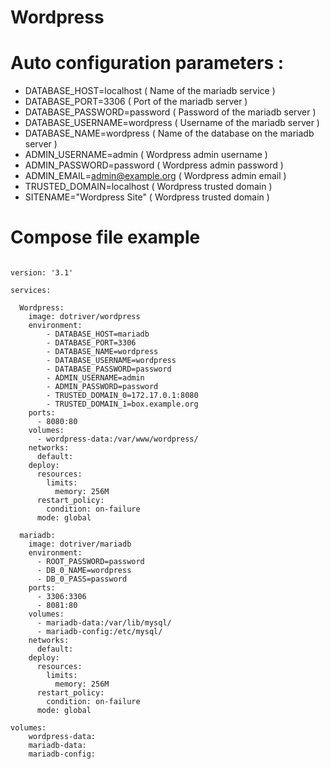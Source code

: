 # Wordpress

# Auto configuration parameters :

- DATABASE_HOST=localhost         ( Name of the mariadb service  )
- DATABASE_PORT=3306              ( Port of the mariadb server )
- DATABASE_PASSWORD=password      ( Password of the mariadb server )
- DATABASE_USERNAME=wordpress     ( Username of the mariadb server )
- DATABASE_NAME=wordpress         ( Name of the database on the mariadb server )
- ADMIN_USERNAME=admin            ( Wordpress admin username )
- ADMIN_PASSWORD=password         ( Wordpress admin password  )
- ADMIN_EMAIL=admin@example.org   ( Wordpress admin email )
- TRUSTED_DOMAIN=localhost        ( Wordpress trusted domain )
- SITENAME="Wordpress Site"       ( Wordpress trusted domain )

# Compose file example

```

version: '3.1'

services:

  Wordpress:
    image: dotriver/wordpress
    environment:
        - DATABASE_HOST=mariadb
        - DATABASE_PORT=3306
        - DATABASE_NAME=wordpress
        - DATABASE_USERNAME=wordpress
        - DATABASE_PASSWORD=password
        - ADMIN_USERNAME=admin
        - ADMIN_PASSWORD=password
        - TRUSTED_DOMAIN_0=172.17.0.1:8080
        - TRUSTED_DOMAIN_1=box.example.org
    ports:
      - 8080:80
    volumes:
      - wordpress-data:/var/www/wordpress/
    networks:
      default:
    deploy:
      resources:
        limits:
          memory: 256M
      restart_policy:
        condition: on-failure
      mode: global

  mariadb:
    image: dotriver/mariadb
    environment:
      - ROOT_PASSWORD=password
      - DB_0_NAME=wordpress
      - DB_0_PASS=password
    ports:
      - 3306:3306
      - 8081:80
    volumes:
      - mariadb-data:/var/lib/mysql/
      - mariadb-config:/etc/mysql/
    networks:
      default:
    deploy:
      resources:
        limits:
          memory: 256M
      restart_policy:
        condition: on-failure
      mode: global

volumes:
    wordpress-data:
    mariadb-data:
    mariadb-config:

```
